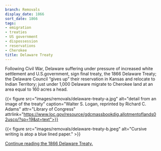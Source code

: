 ```yaml
---
branch: Removals
display_date: 1866
sort_date: 1866
tags:
- emigration
- treaties
- US government
- dispossession
- reservations
- Cherokee
title: Delaware Treaty
---
```


Following Civil War, Delaware suffering under pressure of increased white settlement and U.S.government,  sign final treaty, the 1866 Delaware Treaty; the Delaware Council “gives up” their reservation in Kansas and relocate to Indian Territory; just under 1,000 Delaware migrate to Cherokee land at an area equal to 160 acres a head.

{{< figure src="images/removals/delaware-treaty-a.jpg" alt="detail from an image of the treaty" caption="Walter S. Logan, reprinted by Richard C. Adams" attr="Library of Congress" attrlink="https://www.loc.gov/resource/gdcmassbookdig.allotmentoflands02usco/?sp=19&st=text">}}


{{< figure src="images/removals/delaware-treaty-b.jpeg" alt="Cursive writing is atop a blue lined paper." >}}

[Continue reading the 1866 Delaware Treaty.](https://catalog.archives.gov/id/179009052?objectPage=2)
